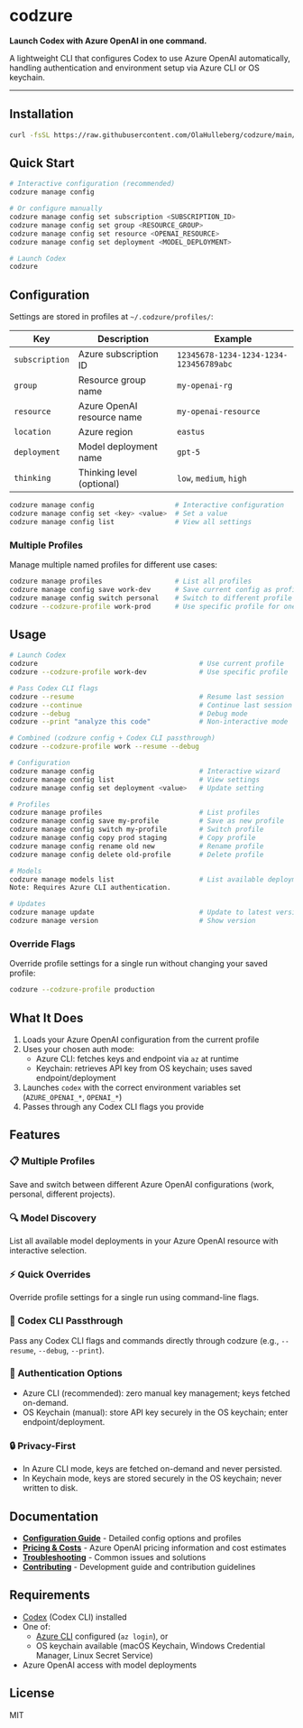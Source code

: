 # codzure

**Launch Codex with Azure OpenAI in one command.**

A lightweight CLI that configures Codex to use Azure OpenAI automatically, handling authentication and environment setup via Azure CLI or OS keychain.

---

## Installation

```bash
curl -fsSL https://raw.githubusercontent.com/OlaHulleberg/codzure/main/install.sh | bash
```

## Quick Start

```bash
# Interactive configuration (recommended)
codzure manage config

# Or configure manually
codzure manage config set subscription <SUBSCRIPTION_ID>
codzure manage config set group <RESOURCE_GROUP>
codzure manage config set resource <OPENAI_RESOURCE>
codzure manage config set deployment <MODEL_DEPLOYMENT>

# Launch Codex
codzure
```

## Configuration

Settings are stored in profiles at `~/.codzure/profiles/`:

| Key | Description | Example |
|-----|-------------|---------|
| `subscription` | Azure subscription ID | `12345678-1234-1234-1234-123456789abc` |
| `group` | Resource group name | `my-openai-rg` |
| `resource` | Azure OpenAI resource name | `my-openai-resource` |
| `location` | Azure region | `eastus` |
| `deployment` | Model deployment name | `gpt-5` |
| `thinking` | Thinking level (optional) | `low`, `medium`, `high` |

```bash
codzure manage config                    # Interactive configuration
codzure manage config set <key> <value>  # Set a value
codzure manage config list               # View all settings
```

### Multiple Profiles

Manage multiple named profiles for different use cases:

```bash
codzure manage profiles                  # List all profiles
codzure manage config save work-dev      # Save current config as profile
codzure manage config switch personal    # Switch to different profile
codzure --codzure-profile work-prod      # Use specific profile for one run
```

## Usage

```bash
# Launch Codex
codzure                                        # Use current profile
codzure --codzure-profile work-dev             # Use specific profile

# Pass Codex CLI flags
codzure --resume                               # Resume last session
codzure --continue                             # Continue last session
codzure --debug                                # Debug mode
codzure --print "analyze this code"            # Non-interactive mode

# Combined (codzure config + Codex CLI passthrough)
codzure --codzure-profile work --resume --debug

# Configuration
codzure manage config                          # Interactive wizard
codzure manage config list                     # View settings
codzure manage config set deployment <value>   # Update setting

# Profiles
codzure manage profiles                        # List profiles
codzure manage config save my-profile          # Save as new profile
codzure manage config switch my-profile        # Switch profile
codzure manage config copy prod staging        # Copy profile
codzure manage config rename old new           # Rename profile
codzure manage config delete old-profile       # Delete profile

# Models
codzure manage models list                     # List available deployments
Note: Requires Azure CLI authentication.

# Updates
codzure manage update                          # Update to latest version
codzure manage version                         # Show version
```

### Override Flags

Override profile settings for a single run without changing your saved profile:

```bash
codzure --codzure-profile production
```

## What It Does

1. Loads your Azure OpenAI configuration from the current profile
2. Uses your chosen auth mode:
   - Azure CLI: fetches keys and endpoint via `az` at runtime
   - Keychain: retrieves API key from OS keychain; uses saved endpoint/deployment
3. Launches `codex` with the correct environment variables set (`AZURE_OPENAI_*`, `OPENAI_*`)
4. Passes through any Codex CLI flags you provide

## Features

### 📋 Multiple Profiles
Save and switch between different Azure OpenAI configurations (work, personal, different projects).

### 🔍 Model Discovery
List all available model deployments in your Azure OpenAI resource with interactive selection.

### ⚡ Quick Overrides
Override profile settings for a single run using command-line flags.

### 🔄 Codex CLI Passthrough
Pass any Codex CLI flags and commands directly through codzure (e.g., `--resume`, `--debug`, `--print`).

### 🔐 Authentication Options
- Azure CLI (recommended): zero manual key management; keys fetched on-demand.
- OS Keychain (manual): store API key securely in the OS keychain; enter endpoint/deployment.

### 🔒 Privacy-First
- In Azure CLI mode, keys are fetched on-demand and never persisted.
- In Keychain mode, keys are stored securely in the OS keychain; never written to disk.

## Documentation

- **[Configuration Guide](CONFIGURATION.md)** - Detailed config options and profiles
- **[Pricing & Costs](PRICING.md)** - Azure OpenAI pricing information and cost estimates
- **[Troubleshooting](TROUBLESHOOTING.md)** - Common issues and solutions
- **[Contributing](CONTRIBUTING.md)** - Development guide and contribution guidelines

## Requirements

- [Codex](https://openai.com/codex/) (Codex CLI) installed
- One of:
  - [Azure CLI](https://aka.ms/azcli) configured (`az login`), or
  - OS keychain available (macOS Keychain, Windows Credential Manager, Linux Secret Service)
- Azure OpenAI access with model deployments

## License

MIT
